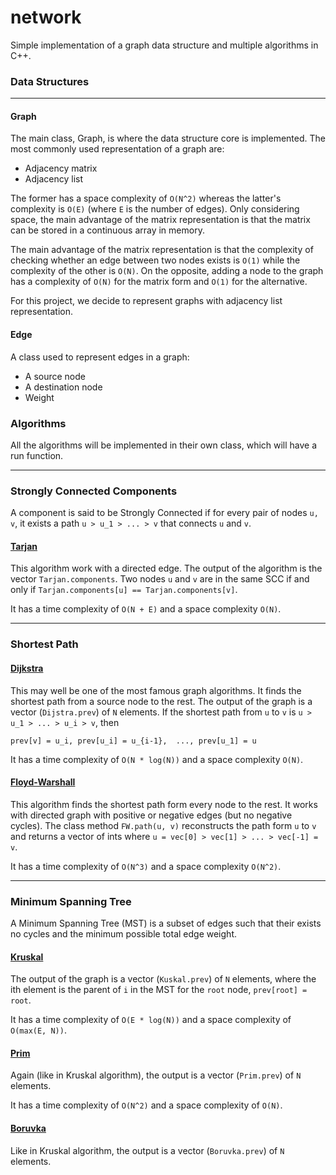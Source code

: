 # network

Simple implementation of a graph data structure and multiple algorithms in C++.

### Data Structures

---
#### Graph

The main class, Graph, is where the data structure core is implemented.
The most commonly used representation of a graph are:
- Adjacency matrix
- Adjacency list

The former has a space complexity of `O(N^2)` whereas the latter's complexity is `O(E)` (where `E` is the number of edges).
Only considering space, the main advantage of the matrix representation is that the matrix can be stored in a continuous array in memory.

The main advantage of the matrix representation is that the complexity of checking whether an edge between two nodes exists
is `O(1)` while the complexity of the other is `O(N)`.
On the opposite, adding a node to the graph has a complexity of `O(N)` for the matrix form and `O(1)` for the alternative.

For this project, we decide to represent graphs with adjacency list representation.

#### Edge

A class used to represent edges in a graph: 
- A source node
- A destination node
- Weight

### Algorithms

All the algorithms will be implemented in their own class, which will have a run function.

---
### Strongly Connected Components

A component is said to be Strongly Connected if for every pair of nodes `u, v`, it exists a path `u > u_1 > ... > v` that connects `u` and `v`.

#### [Tarjan](https://en.wikipedia.org/wiki/Tarjan%27s_strongly_connected_components_algorithm)

This algorithm work with a directed edge. The output of the algorithm is the vector `Tarjan.components`. 
Two nodes `u` and `v` are in the same SCC if and only if `Tarjan.components[u] == Tarjan.components[v]`.

It has a time complexity of `O(N + E)` and a space complexity `O(N)`.

---
### Shortest Path

#### [Dijkstra](https://en.wikipedia.org/wiki/Dijkstra%27s_algorithm)

This may well be one of the most famous graph algorithms. 
It finds the shortest path from a source node to the rest. 
The output of the graph is a vector (`Dijstra.prev`) of `N` elements. 
If the shortest path from `u` to `v` is `u > u_1 > ... > u_i > v`, then

``
prev[v] = u_i,
prev[u_i] = u_{i-1}, 
...,
prev[u_1] = u
``

It has a time complexity of `O(N * log(N))` and a space complexity `O(N)`.

#### [Floyd-Warshall](https://en.wikipedia.org/wiki/Floyd–Warshall_algorithm)

This algorithm finds the shortest path form every node to the rest.
It works with directed graph with positive or negative edges (but no negative cycles).
The class method `FW.path(u, v)` reconstructs the path form `u` to `v` and returns a vector of ints where 
``
u = vec[0] > vec[1] > ... > vec[-1] = v
``.

It has a time complexity of `O(N^3)` and a space complexity `O(N^2)`.

---
### Minimum Spanning Tree

A Minimum Spanning Tree (MST) is a subset of edges such that their exists no cycles and the minimum possible total edge weight.

#### [Kruskal](https://en.wikipedia.org/wiki/Kruskal%27s_algorithm)

The output of the graph is a vector (`Kuskal.prev`) of `N` elements, where the ith element is the parent of `i` in the MST for the `root` node, `prev[root] = root`.

It has a time complexity of `O(E * log(N))` and a space complexity of `O(max(E, N))`.

#### [Prim](https://en.wikipedia.org/wiki/Prim%27s_algorithm)

Again (like in Kruskal algorithm), the output is a vector (`Prim.prev`) of `N` elements.

It has a time complexity of `O(N^2)` and a space complexity of `O(N)`.

#### [Boruvka](https://en.wikipedia.org/wiki/Borůvka%27s_algorithm)

Like in Kruskal algorithm, the output is a vector (`Boruvka.prev`) of `N` elements.
